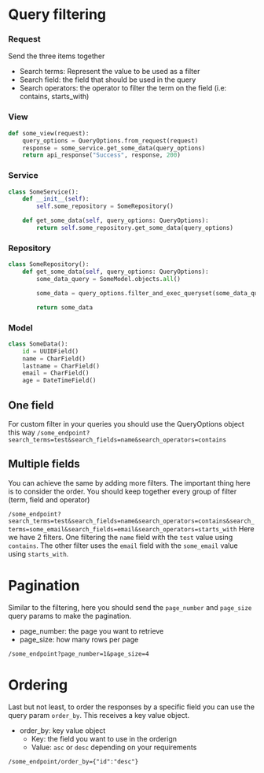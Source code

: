 # Query filtering
### Request
Send the three items together 
* Search terms: Represent the value to be used as a filter
* Search field: the field that should be used in the query
* Search operators: the operator to filter the term on the field (i.e: contains, starts_with)

### View
```python
def some_view(request):
    query_options = QueryOptions.from_request(request)
    response = some_service.get_some_data(query_options)
    return api_response("Success", response, 200)
```
### Service
```python
class SomeService():
    def __init__(self):
        self.some_repository = SomeRepository()

    def get_some_data(self, query_options: QueryOptions):
        return self.some_repository.get_some_data(query_options)
```
### Repository
```python
class SomeRepository():
    def get_some_data(self, query_options: QueryOptions):
        some_data_query = SomeModel.objects.all()

        some_data = query_options.filter_and_exec_queryset(some_data_query)

        return some_data
```

### Model
```python
class SomeData():
    id = UUIDField()
    name = CharField()
    lastname = CharField()
    email = CharField()
    age = DateTimeField()
```
## One field
For custom filter in your queries you should use the QueryOptions object this way
`/some_endpoint?search_terms=test&search_fields=name&search_operators=contains`

## Multiple fields
You can achieve the same by adding more filters. The important thing here is to consider the order. You should keep together every group of filter (term, field and operator)

`/some_endpoint?search_terms=test&search_fields=name&search_operators=contains&search_terms=some_email&search_fields=email&search_operators=starts_with`
Here we have 2 filters. One filtering the `name` field with the `test` value using `contains`. The other filter uses the `email` field with the `some_email` value using `starts_with`.

# Pagination
Similar to the filtering, here you should send the `page_number` and `page_size` query params to make the pagination.
* page_number: the page you want to retrieve
* page_size: how many rows per page

`/some_endpoint?page_number=1&page_size=4`

# Ordering
Last but not least, to order the responses by a specific field you can use the query param `order_by`.
This receives a key value object.
* order_by: key value object
    * Key: the field you want to use in the orderign
    * Value: `asc` or `desc` depending on your requirements 

`/some_endpoint/order_by={"id":"desc"}`
